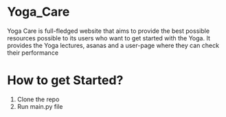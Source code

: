 # Yoga_Care

Yoga Care is full-fledged website that aims to provide the best possible resources possible to its users who want to get started with the Yoga. It provides the Yoga lectures, asanas and a user-page where they can check their performance

# How to get Started? 

1. Clone the repo 
2. Run main.py file

